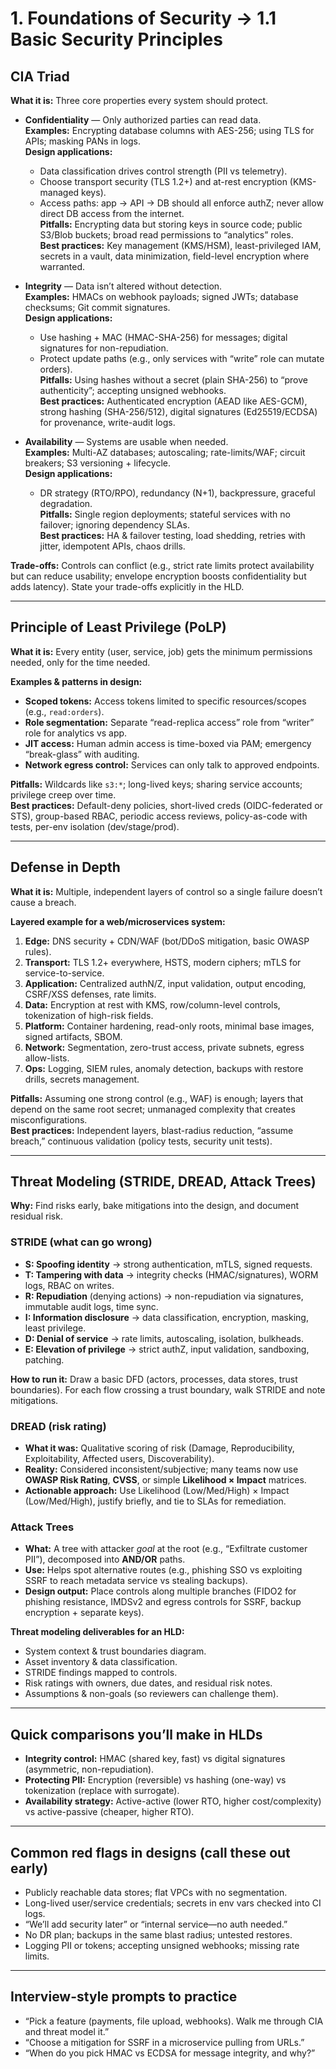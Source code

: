 # 1. Foundations of Security → 1.1 Basic Security Principles

## CIA Triad
**What it is:** Three core properties every system should protect.
- **Confidentiality** — Only authorized parties can read data.  
  **Examples:** Encrypting database columns with AES-256; using TLS for APIs; masking PANs in logs.  
  **Design applications:**  
  - Data classification drives control strength (PII vs telemetry).  
  - Choose transport security (TLS 1.2+) and at-rest encryption (KMS-managed keys).  
  - Access paths: app → API → DB should all enforce authZ; never allow direct DB access from the internet.  
  **Pitfalls:** Encrypting data but storing keys in source code; public S3/Blob buckets; broad read permissions to “analytics” roles.  
  **Best practices:** Key management (KMS/HSM), least-privileged IAM, secrets in a vault, data minimization, field-level encryption where warranted.

- **Integrity** — Data isn’t altered without detection.  
  **Examples:** HMACs on webhook payloads; signed JWTs; database checksums; Git commit signatures.  
  **Design applications:**  
  - Use hashing + MAC (HMAC-SHA-256) for messages; digital signatures for non-repudiation.  
  - Protect update paths (e.g., only services with “write” role can mutate orders).  
  **Pitfalls:** Using hashes without a secret (plain SHA-256) to “prove authenticity”; accepting unsigned webhooks.  
  **Best practices:** Authenticated encryption (AEAD like AES-GCM), strong hashing (SHA-256/512), digital signatures (Ed25519/ECDSA) for provenance, write-audit logs.

- **Availability** — Systems are usable when needed.  
  **Examples:** Multi-AZ databases; autoscaling; rate-limits/WAF; circuit breakers; S3 versioning + lifecycle.  
  **Design applications:**  
  - DR strategy (RTO/RPO), redundancy (N+1), backpressure, graceful degradation.  
  **Pitfalls:** Single region deployments; stateful services with no failover; ignoring dependency SLAs.  
  **Best practices:** HA & failover testing, load shedding, retries with jitter, idempotent APIs, chaos drills.

**Trade-offs:** Controls can conflict (e.g., strict rate limits protect availability but can reduce usability; envelope encryption boosts confidentiality but adds latency). State your trade-offs explicitly in the HLD.

---

## Principle of Least Privilege (PoLP)
**What it is:** Every entity (user, service, job) gets the minimum permissions needed, only for the time needed.

**Examples & patterns in design:**
- **Scoped tokens:** Access tokens limited to specific resources/scopes (e.g., `read:orders`).  
- **Role segmentation:** Separate “read-replica access” role from “writer” role for analytics vs app.  
- **JIT access:** Human admin access is time-boxed via PAM; emergency “break-glass” with auditing.  
- **Network egress control:** Services can only talk to approved endpoints.

**Pitfalls:** Wildcards like `s3:*`; long-lived keys; sharing service accounts; privilege creep over time.  
**Best practices:** Default-deny policies, short-lived creds (OIDC-federated or STS), group-based RBAC, periodic access reviews, policy-as-code with tests, per-env isolation (dev/stage/prod).

---

## Defense in Depth
**What it is:** Multiple, independent layers of control so a single failure doesn’t cause a breach.

**Layered example for a web/microservices system:**
1. **Edge:** DNS security + CDN/WAF (bot/DDoS mitigation, basic OWASP rules).  
2. **Transport:** TLS 1.2+ everywhere, HSTS, modern ciphers; mTLS for service-to-service.  
3. **Application:** Centralized authN/Z, input validation, output encoding, CSRF/XSS defenses, rate limits.  
4. **Data:** Encryption at rest with KMS, row/column-level controls, tokenization of high-risk fields.  
5. **Platform:** Container hardening, read-only roots, minimal base images, signed artifacts, SBOM.  
6. **Network:** Segmentation, zero-trust access, private subnets, egress allow-lists.  
7. **Ops:** Logging, SIEM rules, anomaly detection, backups with restore drills, secrets management.  

**Pitfalls:** Assuming one strong control (e.g., WAF) is enough; layers that depend on the same root secret; unmanaged complexity that creates misconfigurations.  
**Best practices:** Independent layers, blast-radius reduction, “assume breach,” continuous validation (policy tests, security unit tests).

---

## Threat Modeling (STRIDE, DREAD, Attack Trees)
**Why:** Find risks early, bake mitigations into the design, and document residual risk.

### STRIDE (what can go wrong)
- **S: Spoofing identity** → strong authentication, mTLS, signed requests.  
- **T: Tampering with data** → integrity checks (HMAC/signatures), WORM logs, RBAC on writes.  
- **R: Repudiation** (denying actions) → non-repudiation via signatures, immutable audit logs, time sync.  
- **I: Information disclosure** → data classification, encryption, masking, least privilege.  
- **D: Denial of service** → rate limits, autoscaling, isolation, bulkheads.  
- **E: Elevation of privilege** → strict authZ, input validation, sandboxing, patching.

**How to run it:** Draw a basic DFD (actors, processes, data stores, trust boundaries). For each flow crossing a trust boundary, walk STRIDE and note mitigations.

### DREAD (risk rating)
- **What it was:** Qualitative scoring of risk (Damage, Reproducibility, Exploitability, Affected users, Discoverability).  
- **Reality:** Considered inconsistent/subjective; many teams now use **OWASP Risk Rating**, **CVSS**, or simple **Likelihood × Impact** matrices.  
- **Actionable approach:** Use Likelihood (Low/Med/High) × Impact (Low/Med/High), justify briefly, and tie to SLAs for remediation.

### Attack Trees
- **What:** A tree with attacker *goal* at the root (e.g., “Exfiltrate customer PII”), decomposed into **AND/OR** paths.  
- **Use:** Helps spot alternative routes (e.g., phishing SSO vs exploiting SSRF to reach metadata service vs stealing backups).  
- **Design output:** Place controls along multiple branches (FIDO2 for phishing resistance, IMDSv2 and egress controls for SSRF, backup encryption + separate keys).

**Threat modeling deliverables for an HLD:**
- System context & trust boundaries diagram.  
- Asset inventory & data classification.  
- STRIDE findings mapped to controls.  
- Risk ratings with owners, due dates, and residual risk notes.  
- Assumptions & non-goals (so reviewers can challenge them).

---

## Quick comparisons you’ll make in HLDs
- **Integrity control:** HMAC (shared key, fast) vs digital signatures (asymmetric, non-repudiation).  
- **Protecting PII:** Encryption (reversible) vs hashing (one-way) vs tokenization (replace with surrogate).  
- **Availability strategy:** Active-active (lower RTO, higher cost/complexity) vs active-passive (cheaper, higher RTO).

---

## Common red flags in designs (call these out early)
- Publicly reachable data stores; flat VPCs with no segmentation.  
- Long-lived user/service credentials; secrets in env vars checked into CI logs.  
- “We’ll add security later” or “internal service—no auth needed.”  
- No DR plan; backups in the same blast radius; untested restores.  
- Logging PII or tokens; accepting unsigned webhooks; missing rate limits.

---

## Interview-style prompts to practice
- “Pick a feature (payments, file upload, webhooks). Walk me through CIA and threat model it.”  
- “Choose a mitigation for SSRF in a microservice pulling from URLs.”  
- “When do you pick HMAC vs ECDSA for message integrity, and why?”
